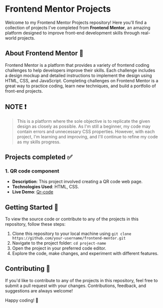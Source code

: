 # Frontend Mentor Projects

Welcome to my Frontend Mentor Projects repository! Here you'll find a collection of projects I've completed from **Frontend Mentor**, an amazing platform designed to improve front-end development skills through real-world projects.

## About Frontend Mentor 🎨
Frontend Mentor is a platform that provides a variety of frontend coding challenges to help developers improve their skills. Each challenge includes a design mockup and detailed instructions to implement the design using HTML, CSS, and JavaScript. Completing challenges on Frontend Mentor is a great way to practice coding, learn new techniques, and build a portfolio of front-end projects.

## NOTE ❗
> This is a platform where the sole objective is to replicate the given design as closely as possible. As I'm still a beginner, my code may contain errors and unnecessary CSS properties. However, with each project, I'm learning and improving, and I'll continue to refine my code as my skills progress.

## Projects completed ✅ 
### 1. QR code component
- **Description**: This project involved creating a QR code web page. 
- **Technologies Used**: HTML, CSS.
- **Live Demo**: [Qr-code](https://qr-code-seven-pied.vercel.app/)


## Getting Started 🚀
To view the source code or contribute to any of the projects in this repository, follow these steps:

1. Clone this repository to your local machine using `git clone https://github.com/your-username/frontend-mentor.git`
2. Navigate to the project folder: `cd project-name`
3. Open the project in your preferred code editor.
4. Explore the code, make changes, and experiment with different features.

## Contributing 🤝
If you'd like to contribute to any of the projects in this repository, feel free to submit a pull request with your changes. Contributions, feedback, and suggestions are always welcome!


Happy coding! 🚀
